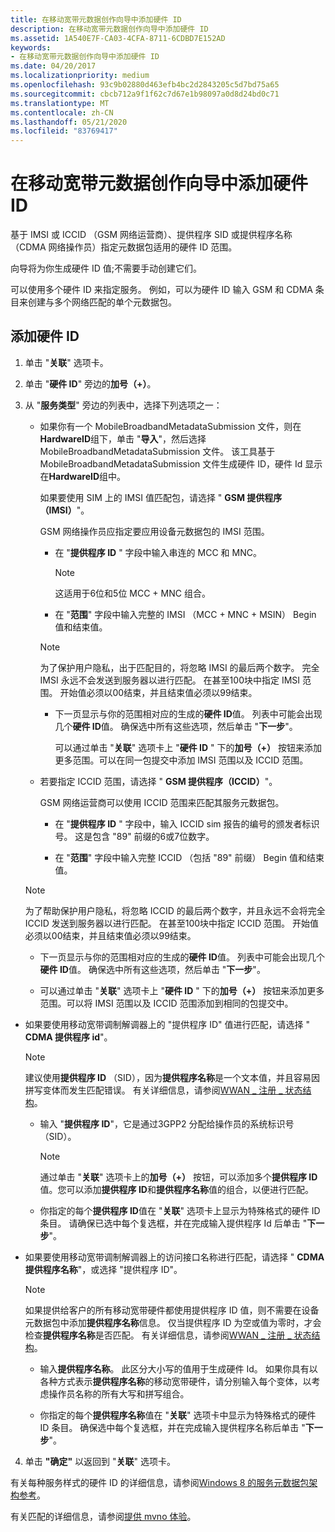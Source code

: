 ```yaml
---
title: 在移动宽带元数据创作向导中添加硬件 ID
description: 在移动宽带元数据创作向导中添加硬件 ID
ms.assetid: 1A540E7F-CA03-4CFA-8711-6CDBD7E152AD
keywords:
- 在移动宽带元数据创作向导中添加硬件 ID
ms.date: 04/20/2017
ms.localizationpriority: medium
ms.openlocfilehash: 93c9b02880d463efb4bc2d2843205c5d7bd75a65
ms.sourcegitcommit: cbcb712a9f1f62c7d67e1b98097a0d8d24bd0c71
ms.translationtype: MT
ms.contentlocale: zh-CN
ms.lasthandoff: 05/21/2020
ms.locfileid: "83769417"
---
```

# <a name="add-hardware-ids-in-the-mobile-broadband-metadata-authoring-wizard"></a>在移动宽带元数据创作向导中添加硬件 ID

基于 IMSI 或 ICCID （GSM 网络运营商）、提供程序 SID 或提供程序名称（CDMA 网络操作员）指定元数据包适用的硬件 ID 范围。

向导将为你生成硬件 ID 值;不需要手动创建它们。

可以使用多个硬件 ID 来指定服务。 例如，可以为硬件 ID 输入 GSM 和 CDMA 条目来创建与多个网络匹配的单个元数据包。

## <a name="to-add-the-hardware-id"></a>添加硬件 ID

1. 单击 "**关联**" 选项卡。

2. 单击 "**硬件 ID**" 旁边的**加号（+）**。

3. 从 "**服务类型**" 旁边的列表中，选择下列选项之一：

    - 如果你有一个 MobileBroadbandMetadataSubmission 文件，则在**HardwareID**组下，单击 "**导入**"，然后选择 MobileBroadbandMetadataSubmission 文件。 该工具基于 MobileBroadbandMetadataSubmission 文件生成硬件 ID，硬件 Id 显示在**HardwareID**组中。

      如果要使用 SIM 上的 IMSI 值匹配包，请选择 " **GSM 提供程序（IMSI）**"。

      GSM 网络操作员应指定要应用设备元数据包的 IMSI 范围。

      - 在 "**提供程序 ID** " 字段中输入串连的 MCC 和 MNC。

        > [!NOTE]
        > 这适用于6位和5位 MCC + MNC 组合。

      - 在 "**范围**" 字段中输入完整的 IMSI （MCC + MNC + MSIN） Begin 值和结束值。

      > [!NOTE]
      > 为了保护用户隐私，出于匹配目的，将忽略 IMSI 的最后两个数字。 完全 IMSI 永远不会发送到服务器以进行匹配。 在甚至100块中指定 IMSI 范围。 开始值必须以00结束，并且结束值必须以99结束。

      - 下一页显示与你的范围相对应的生成的**硬件 ID**值。 列表中可能会出现几个**硬件 ID**值。 确保选中所有这些选项，然后单击 "**下一步**"。

        可以通过单击 "**关联**" 选项卡上 "**硬件 ID** " 下的**加号（+）** 按钮来添加更多范围。可以在同一包提交中添加 IMSI 范围以及 ICCID 范围。

    - 若要指定 ICCID 范围，请选择 " **GSM 提供程序（ICCID）**"。

      GSM 网络运营商可以使用 ICCID 范围来匹配其服务元数据包。

      - 在 "**提供程序 ID** " 字段中，输入 ICCID sim 报告的编号的颁发者标识号。 这是包含 "89" 前缀的6或7位数字。
  
      - 在 "**范围**" 字段中输入完整 ICCID （包括 "89" 前缀） Begin 值和结束值。

    > [!NOTE]
    > 为了帮助保护用户隐私，将忽略 ICCID 的最后两个数字，并且永远不会将完全 ICCID 发送到服务器以进行匹配。 在甚至100块中指定 ICCID 范围。 开始值必须以00结束，并且结束值必须以99结束。

      - 下一页显示与你的范围相对应的生成的**硬件 ID**值。 列表中可能会出现几个**硬件 ID**值。 确保选中所有这些选项，然后单击 "**下一步**"。

      - 可以通过单击 "**关联**" 选项卡上 "**硬件 ID** " 下的**加号（+）** 按钮来添加更多范围。可以将 IMSI 范围以及 ICCID 范围添加到相同的包提交中。

- 如果要使用移动宽带调制解调器上的 "提供程序 ID" 值进行匹配，请选择 " **CDMA 提供程序 id**"。
  
  > [!NOTE]
  > 建议使用**提供程序 ID** （SID），因为**提供程序名称**是一个文本值，并且容易因拼写变体而发生匹配错误。 有关详细信息，请参阅[WWAN \_ 注册 \_ 状态结构](https://docs.microsoft.com/windows-hardware/drivers/ddi/wwan/ns-wwan-_wwan_registration_state)。

  - 输入 "**提供程序 ID**"，它是通过3GPP2 分配给操作员的系统标识号（SID）。
  
      > [!NOTE]
      > 通过单击 "**关联**" 选项卡上的**加号（+）** 按钮，可以添加多个**提供程序 ID**值。您可以添加**提供程序 ID**和**提供程序名称**值的组合，以便进行匹配。

  - 你指定的每个**提供程序 ID**值在 "**关联**" 选项卡上显示为特殊格式的硬件 ID 条目。 请确保已选中每个复选框，并在完成输入提供程序 Id 后单击 "**下一步**"。

- 如果要使用移动宽带调制解调器上的访问接口名称进行匹配，请选择 " **CDMA 提供程序名称**"，或选择 "提供程序 ID"。

  > [!NOTE]
  > 如果提供给客户的所有移动宽带硬件都使用提供程序 ID 值，则不需要在设备元数据包中添加**提供程序名称**信息。 仅当提供程序 ID 为空或值为零时，才会检查**提供程序名称**是否匹配。 有关详细信息，请参阅[WWAN \_ 注册 \_ 状态结构](https://docs.microsoft.com/windows-hardware/drivers/ddi/wwan/ns-wwan-_wwan_registration_state)。

  - 输入**提供程序名称**。 此区分大小写的值用于生成硬件 Id。 如果你具有以各种方式表示**提供程序名称**的移动宽带硬件，请分别输入每个变体，以考虑操作员名称的所有大写和拼写组合。

  - 你指定的每个**提供程序名称**值在 "**关联**" 选项卡中显示为特殊格式的硬件 ID 条目。 确保选中每个复选框，并在完成输入提供程序名称后单击 "**下一步**"。

4. 单击 **"确定"** 以返回到 "**关联**" 选项卡。

有关每种服务样式的硬件 ID 的详细信息，请参阅[Windows 8 的服务元数据包架构参考](https://docs.microsoft.com/windows-hardware/drivers/mobilebroadband/service-metadata-package-schema-reference)。

有关匹配的详细信息，请参阅[提供 mvno 体验](https://docs.microsoft.com/windows-hardware/drivers/mobilebroadband/delivering-experiences-for-mvnos)。
